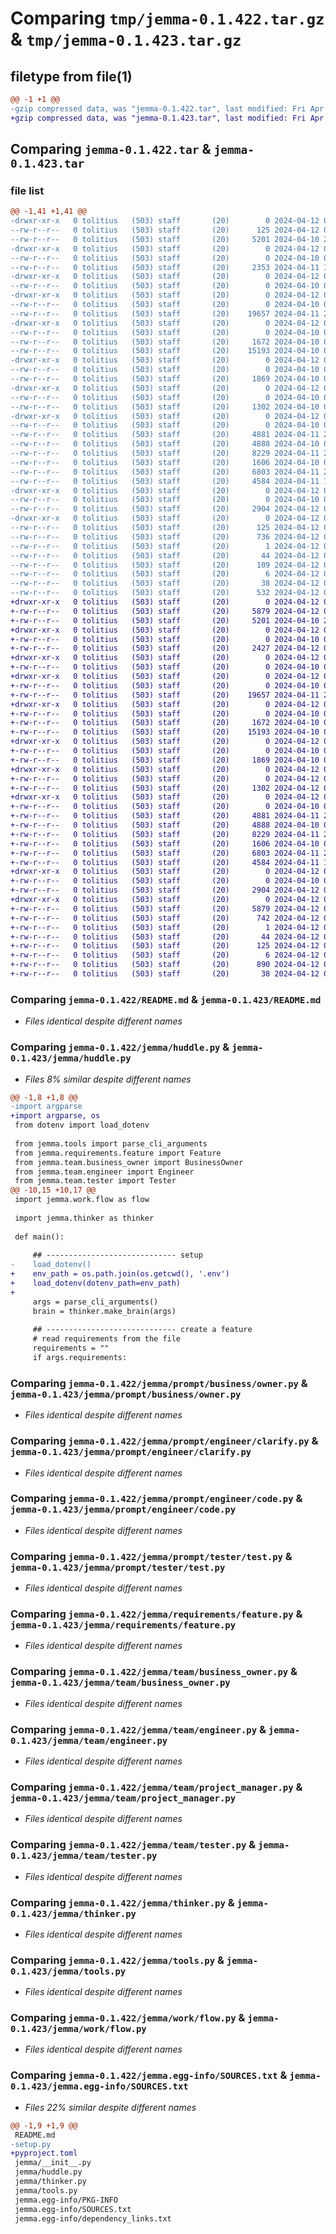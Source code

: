 # Comparing `tmp/jemma-0.1.422.tar.gz` & `tmp/jemma-0.1.423.tar.gz`

## filetype from file(1)

```diff
@@ -1 +1 @@
-gzip compressed data, was "jemma-0.1.422.tar", last modified: Fri Apr 12 00:35:57 2024, max compression
+gzip compressed data, was "jemma-0.1.423.tar", last modified: Fri Apr 12 01:59:58 2024, max compression
```

## Comparing `jemma-0.1.422.tar` & `jemma-0.1.423.tar`

### file list

```diff
@@ -1,41 +1,41 @@
-drwxr-xr-x   0 tolitius   (503) staff       (20)        0 2024-04-12 00:35:57.242475 jemma-0.1.422/
--rw-r--r--   0 tolitius   (503) staff       (20)      125 2024-04-12 00:35:57.240575 jemma-0.1.422/PKG-INFO
--rw-r--r--   0 tolitius   (503) staff       (20)     5201 2024-04-10 21:53:43.000000 jemma-0.1.422/README.md
-drwxr-xr-x   0 tolitius   (503) staff       (20)        0 2024-04-12 00:35:57.215776 jemma-0.1.422/jemma/
--rw-r--r--   0 tolitius   (503) staff       (20)        0 2024-04-10 04:55:56.000000 jemma-0.1.422/jemma/__init__.py
--rw-r--r--   0 tolitius   (503) staff       (20)     2353 2024-04-11 19:01:08.000000 jemma-0.1.422/jemma/huddle.py
-drwxr-xr-x   0 tolitius   (503) staff       (20)        0 2024-04-12 00:35:57.221649 jemma-0.1.422/jemma/prompt/
--rw-r--r--   0 tolitius   (503) staff       (20)        0 2024-04-10 04:55:56.000000 jemma-0.1.422/jemma/prompt/__init__.py
-drwxr-xr-x   0 tolitius   (503) staff       (20)        0 2024-04-12 00:35:57.223277 jemma-0.1.422/jemma/prompt/business/
--rw-r--r--   0 tolitius   (503) staff       (20)        0 2024-04-10 04:55:56.000000 jemma-0.1.422/jemma/prompt/business/__init__.py
--rw-r--r--   0 tolitius   (503) staff       (20)    19657 2024-04-11 22:22:14.000000 jemma-0.1.422/jemma/prompt/business/owner.py
-drwxr-xr-x   0 tolitius   (503) staff       (20)        0 2024-04-12 00:35:57.226685 jemma-0.1.422/jemma/prompt/engineer/
--rw-r--r--   0 tolitius   (503) staff       (20)        0 2024-04-10 04:55:56.000000 jemma-0.1.422/jemma/prompt/engineer/__init__.py
--rw-r--r--   0 tolitius   (503) staff       (20)     1672 2024-04-10 04:55:56.000000 jemma-0.1.422/jemma/prompt/engineer/clarify.py
--rw-r--r--   0 tolitius   (503) staff       (20)    15193 2024-04-10 04:55:56.000000 jemma-0.1.422/jemma/prompt/engineer/code.py
-drwxr-xr-x   0 tolitius   (503) staff       (20)        0 2024-04-12 00:35:57.228933 jemma-0.1.422/jemma/prompt/tester/
--rw-r--r--   0 tolitius   (503) staff       (20)        0 2024-04-10 04:55:56.000000 jemma-0.1.422/jemma/prompt/tester/__init__.py
--rw-r--r--   0 tolitius   (503) staff       (20)     1869 2024-04-10 04:55:56.000000 jemma-0.1.422/jemma/prompt/tester/test.py
-drwxr-xr-x   0 tolitius   (503) staff       (20)        0 2024-04-12 00:35:57.230940 jemma-0.1.422/jemma/requirements/
--rw-r--r--   0 tolitius   (503) staff       (20)        0 2024-04-10 04:55:56.000000 jemma-0.1.422/jemma/requirements/__init__.py
--rw-r--r--   0 tolitius   (503) staff       (20)     1302 2024-04-10 04:55:56.000000 jemma-0.1.422/jemma/requirements/feature.py
-drwxr-xr-x   0 tolitius   (503) staff       (20)        0 2024-04-12 00:35:57.236673 jemma-0.1.422/jemma/team/
--rw-r--r--   0 tolitius   (503) staff       (20)        0 2024-04-10 04:55:56.000000 jemma-0.1.422/jemma/team/__init__.py
--rw-r--r--   0 tolitius   (503) staff       (20)     4881 2024-04-11 20:01:12.000000 jemma-0.1.422/jemma/team/business_owner.py
--rw-r--r--   0 tolitius   (503) staff       (20)     4888 2024-04-10 04:55:56.000000 jemma-0.1.422/jemma/team/engineer.py
--rw-r--r--   0 tolitius   (503) staff       (20)     8229 2024-04-11 20:34:07.000000 jemma-0.1.422/jemma/team/project_manager.py
--rw-r--r--   0 tolitius   (503) staff       (20)     1606 2024-04-10 04:55:56.000000 jemma-0.1.422/jemma/team/tester.py
--rw-r--r--   0 tolitius   (503) staff       (20)     6803 2024-04-11 20:04:04.000000 jemma-0.1.422/jemma/thinker.py
--rw-r--r--   0 tolitius   (503) staff       (20)     4584 2024-04-11 18:12:49.000000 jemma-0.1.422/jemma/tools.py
-drwxr-xr-x   0 tolitius   (503) staff       (20)        0 2024-04-12 00:35:57.239236 jemma-0.1.422/jemma/work/
--rw-r--r--   0 tolitius   (503) staff       (20)        0 2024-04-10 04:55:56.000000 jemma-0.1.422/jemma/work/__init__.py
--rw-r--r--   0 tolitius   (503) staff       (20)     2904 2024-04-12 00:33:39.000000 jemma-0.1.422/jemma/work/flow.py
-drwxr-xr-x   0 tolitius   (503) staff       (20)        0 2024-04-12 00:35:57.220692 jemma-0.1.422/jemma.egg-info/
--rw-r--r--   0 tolitius   (503) staff       (20)      125 2024-04-12 00:35:57.000000 jemma-0.1.422/jemma.egg-info/PKG-INFO
--rw-r--r--   0 tolitius   (503) staff       (20)      736 2024-04-12 00:35:57.000000 jemma-0.1.422/jemma.egg-info/SOURCES.txt
--rw-r--r--   0 tolitius   (503) staff       (20)        1 2024-04-12 00:35:57.000000 jemma-0.1.422/jemma.egg-info/dependency_links.txt
--rw-r--r--   0 tolitius   (503) staff       (20)       44 2024-04-12 00:35:57.000000 jemma-0.1.422/jemma.egg-info/entry_points.txt
--rw-r--r--   0 tolitius   (503) staff       (20)      109 2024-04-12 00:35:57.000000 jemma-0.1.422/jemma.egg-info/requires.txt
--rw-r--r--   0 tolitius   (503) staff       (20)        6 2024-04-12 00:35:57.000000 jemma-0.1.422/jemma.egg-info/top_level.txt
--rw-r--r--   0 tolitius   (503) staff       (20)       38 2024-04-12 00:35:57.242767 jemma-0.1.422/setup.cfg
--rw-r--r--   0 tolitius   (503) staff       (20)      532 2024-04-12 00:35:47.000000 jemma-0.1.422/setup.py
+drwxr-xr-x   0 tolitius   (503) staff       (20)        0 2024-04-12 01:59:58.780647 jemma-0.1.423/
+-rw-r--r--   0 tolitius   (503) staff       (20)     5879 2024-04-12 01:59:58.779983 jemma-0.1.423/PKG-INFO
+-rw-r--r--   0 tolitius   (503) staff       (20)     5201 2024-04-10 21:53:43.000000 jemma-0.1.423/README.md
+drwxr-xr-x   0 tolitius   (503) staff       (20)        0 2024-04-12 01:59:58.759095 jemma-0.1.423/jemma/
+-rw-r--r--   0 tolitius   (503) staff       (20)        0 2024-04-10 04:55:56.000000 jemma-0.1.423/jemma/__init__.py
+-rw-r--r--   0 tolitius   (503) staff       (20)     2427 2024-04-12 01:40:24.000000 jemma-0.1.423/jemma/huddle.py
+drwxr-xr-x   0 tolitius   (503) staff       (20)        0 2024-04-12 01:59:58.764379 jemma-0.1.423/jemma/prompt/
+-rw-r--r--   0 tolitius   (503) staff       (20)        0 2024-04-10 04:55:56.000000 jemma-0.1.423/jemma/prompt/__init__.py
+drwxr-xr-x   0 tolitius   (503) staff       (20)        0 2024-04-12 01:59:58.765463 jemma-0.1.423/jemma/prompt/business/
+-rw-r--r--   0 tolitius   (503) staff       (20)        0 2024-04-10 04:55:56.000000 jemma-0.1.423/jemma/prompt/business/__init__.py
+-rw-r--r--   0 tolitius   (503) staff       (20)    19657 2024-04-11 22:22:14.000000 jemma-0.1.423/jemma/prompt/business/owner.py
+drwxr-xr-x   0 tolitius   (503) staff       (20)        0 2024-04-12 01:59:58.768426 jemma-0.1.423/jemma/prompt/engineer/
+-rw-r--r--   0 tolitius   (503) staff       (20)        0 2024-04-10 04:55:56.000000 jemma-0.1.423/jemma/prompt/engineer/__init__.py
+-rw-r--r--   0 tolitius   (503) staff       (20)     1672 2024-04-10 04:55:56.000000 jemma-0.1.423/jemma/prompt/engineer/clarify.py
+-rw-r--r--   0 tolitius   (503) staff       (20)    15193 2024-04-10 04:55:56.000000 jemma-0.1.423/jemma/prompt/engineer/code.py
+drwxr-xr-x   0 tolitius   (503) staff       (20)        0 2024-04-12 01:59:58.770465 jemma-0.1.423/jemma/prompt/tester/
+-rw-r--r--   0 tolitius   (503) staff       (20)        0 2024-04-10 04:55:56.000000 jemma-0.1.423/jemma/prompt/tester/__init__.py
+-rw-r--r--   0 tolitius   (503) staff       (20)     1869 2024-04-10 04:55:56.000000 jemma-0.1.423/jemma/prompt/tester/test.py
+drwxr-xr-x   0 tolitius   (503) staff       (20)        0 2024-04-12 01:59:58.772210 jemma-0.1.423/jemma/requirements/
+-rw-r--r--   0 tolitius   (503) staff       (20)        0 2024-04-12 01:11:05.000000 jemma-0.1.423/jemma/requirements/__init__.py
+-rw-r--r--   0 tolitius   (503) staff       (20)     1302 2024-04-12 01:04:43.000000 jemma-0.1.423/jemma/requirements/feature.py
+drwxr-xr-x   0 tolitius   (503) staff       (20)        0 2024-04-12 01:59:58.776946 jemma-0.1.423/jemma/team/
+-rw-r--r--   0 tolitius   (503) staff       (20)        0 2024-04-10 04:55:56.000000 jemma-0.1.423/jemma/team/__init__.py
+-rw-r--r--   0 tolitius   (503) staff       (20)     4881 2024-04-11 20:01:12.000000 jemma-0.1.423/jemma/team/business_owner.py
+-rw-r--r--   0 tolitius   (503) staff       (20)     4888 2024-04-10 04:55:56.000000 jemma-0.1.423/jemma/team/engineer.py
+-rw-r--r--   0 tolitius   (503) staff       (20)     8229 2024-04-11 20:34:07.000000 jemma-0.1.423/jemma/team/project_manager.py
+-rw-r--r--   0 tolitius   (503) staff       (20)     1606 2024-04-10 04:55:56.000000 jemma-0.1.423/jemma/team/tester.py
+-rw-r--r--   0 tolitius   (503) staff       (20)     6803 2024-04-11 20:04:04.000000 jemma-0.1.423/jemma/thinker.py
+-rw-r--r--   0 tolitius   (503) staff       (20)     4584 2024-04-11 18:12:49.000000 jemma-0.1.423/jemma/tools.py
+drwxr-xr-x   0 tolitius   (503) staff       (20)        0 2024-04-12 01:59:58.778365 jemma-0.1.423/jemma/work/
+-rw-r--r--   0 tolitius   (503) staff       (20)        0 2024-04-10 04:55:56.000000 jemma-0.1.423/jemma/work/__init__.py
+-rw-r--r--   0 tolitius   (503) staff       (20)     2904 2024-04-12 00:33:39.000000 jemma-0.1.423/jemma/work/flow.py
+drwxr-xr-x   0 tolitius   (503) staff       (20)        0 2024-04-12 01:59:58.779284 jemma-0.1.423/jemma.egg-info/
+-rw-r--r--   0 tolitius   (503) staff       (20)     5879 2024-04-12 01:59:58.000000 jemma-0.1.423/jemma.egg-info/PKG-INFO
+-rw-r--r--   0 tolitius   (503) staff       (20)      742 2024-04-12 01:59:58.000000 jemma-0.1.423/jemma.egg-info/SOURCES.txt
+-rw-r--r--   0 tolitius   (503) staff       (20)        1 2024-04-12 01:59:58.000000 jemma-0.1.423/jemma.egg-info/dependency_links.txt
+-rw-r--r--   0 tolitius   (503) staff       (20)       44 2024-04-12 01:59:58.000000 jemma-0.1.423/jemma.egg-info/entry_points.txt
+-rw-r--r--   0 tolitius   (503) staff       (20)      125 2024-04-12 01:59:58.000000 jemma-0.1.423/jemma.egg-info/requires.txt
+-rw-r--r--   0 tolitius   (503) staff       (20)        6 2024-04-12 01:59:58.000000 jemma-0.1.423/jemma.egg-info/top_level.txt
+-rw-r--r--   0 tolitius   (503) staff       (20)      890 2024-04-12 01:56:50.000000 jemma-0.1.423/pyproject.toml
+-rw-r--r--   0 tolitius   (503) staff       (20)       38 2024-04-12 01:59:58.780760 jemma-0.1.423/setup.cfg
```

### Comparing `jemma-0.1.422/README.md` & `jemma-0.1.423/README.md`

 * *Files identical despite different names*

### Comparing `jemma-0.1.422/jemma/huddle.py` & `jemma-0.1.423/jemma/huddle.py`

 * *Files 8% similar despite different names*

```diff
@@ -1,8 +1,8 @@
-import argparse
+import argparse, os
 from dotenv import load_dotenv
 
 from jemma.tools import parse_cli_arguments
 from jemma.requirements.feature import Feature
 from jemma.team.business_owner import BusinessOwner
 from jemma.team.engineer import Engineer
 from jemma.team.tester import Tester
@@ -10,15 +10,17 @@
 import jemma.work.flow as flow
 
 import jemma.thinker as thinker
 
 def main():
 
     ## ----------------------------- setup
-    load_dotenv()
+    env_path = os.path.join(os.getcwd(), '.env')
+    load_dotenv(dotenv_path=env_path)
+
     args = parse_cli_arguments()
     brain = thinker.make_brain(args)
 
     ## ----------------------------- create a feature
     # read requirements from the file
     requirements = ""
     if args.requirements:
```

### Comparing `jemma-0.1.422/jemma/prompt/business/owner.py` & `jemma-0.1.423/jemma/prompt/business/owner.py`

 * *Files identical despite different names*

### Comparing `jemma-0.1.422/jemma/prompt/engineer/clarify.py` & `jemma-0.1.423/jemma/prompt/engineer/clarify.py`

 * *Files identical despite different names*

### Comparing `jemma-0.1.422/jemma/prompt/engineer/code.py` & `jemma-0.1.423/jemma/prompt/engineer/code.py`

 * *Files identical despite different names*

### Comparing `jemma-0.1.422/jemma/prompt/tester/test.py` & `jemma-0.1.423/jemma/prompt/tester/test.py`

 * *Files identical despite different names*

### Comparing `jemma-0.1.422/jemma/requirements/feature.py` & `jemma-0.1.423/jemma/requirements/feature.py`

 * *Files identical despite different names*

### Comparing `jemma-0.1.422/jemma/team/business_owner.py` & `jemma-0.1.423/jemma/team/business_owner.py`

 * *Files identical despite different names*

### Comparing `jemma-0.1.422/jemma/team/engineer.py` & `jemma-0.1.423/jemma/team/engineer.py`

 * *Files identical despite different names*

### Comparing `jemma-0.1.422/jemma/team/project_manager.py` & `jemma-0.1.423/jemma/team/project_manager.py`

 * *Files identical despite different names*

### Comparing `jemma-0.1.422/jemma/team/tester.py` & `jemma-0.1.423/jemma/team/tester.py`

 * *Files identical despite different names*

### Comparing `jemma-0.1.422/jemma/thinker.py` & `jemma-0.1.423/jemma/thinker.py`

 * *Files identical despite different names*

### Comparing `jemma-0.1.422/jemma/tools.py` & `jemma-0.1.423/jemma/tools.py`

 * *Files identical despite different names*

### Comparing `jemma-0.1.422/jemma/work/flow.py` & `jemma-0.1.423/jemma/work/flow.py`

 * *Files identical despite different names*

### Comparing `jemma-0.1.422/jemma.egg-info/SOURCES.txt` & `jemma-0.1.423/jemma.egg-info/SOURCES.txt`

 * *Files 22% similar despite different names*

```diff
@@ -1,9 +1,9 @@
 README.md
-setup.py
+pyproject.toml
 jemma/__init__.py
 jemma/huddle.py
 jemma/thinker.py
 jemma/tools.py
 jemma.egg-info/PKG-INFO
 jemma.egg-info/SOURCES.txt
 jemma.egg-info/dependency_links.txt
```

